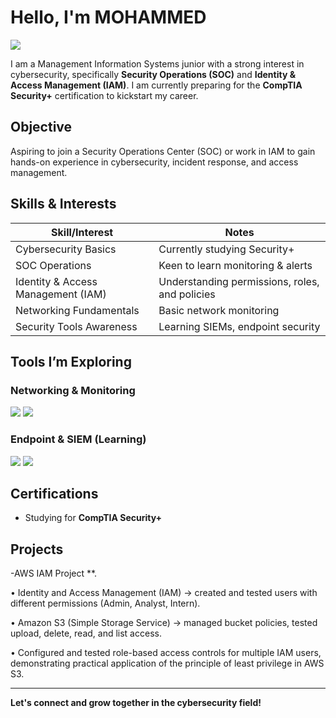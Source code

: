 # Hello, I'm MOHAMMED
<a href="https://linkedin.com"><img src="https://img.shields.io/badge/-LinkedIn-0072b1?&style=for-the-badge&logo=linkedin&logoColor=white" /></a>

I am a Management Information Systems junior with a strong interest in cybersecurity, specifically **Security Operations (SOC)** and **Identity & Access Management (IAM)**. I am currently preparing for the **CompTIA Security+** certification to kickstart my career.

## Objective
Aspiring to join a Security Operations Center (SOC) or work in IAM to gain hands-on experience in cybersecurity, incident response, and access management.

## Skills & Interests
| Skill/Interest                 | Notes                          |
|--------------------------------|--------------------------------|
| Cybersecurity Basics            | Currently studying Security+    |
| SOC Operations                  | Keen to learn monitoring & alerts |
| Identity & Access Management (IAM) | Understanding permissions, roles, and policies |
| Networking Fundamentals         | Basic network monitoring       |
| Security Tools Awareness        | Learning SIEMs, endpoint security |

## Tools I’m Exploring
### Networking & Monitoring
<div>
    <img src="https://img.shields.io/badge/-Wireshark-1679A7?&style=for-the-badge&logo=Wireshark&logoColor=white" />
    <img src="https://img.shields.io/badge/-Suricata-EF3B2D?&style=for-the-badge&logo=Suricata&logoColor=white" />
</div>

### Endpoint & SIEM (Learning)
<div>
    <img src="https://img.shields.io/badge/-Microsoft_Sentinel-0078D4?&style=for-the-badge&logo=Microsoft&logoColor=white" />
    <img src="https://img.shields.io/badge/-Splunk-000000?&style=for-the-badge&logo=Splunk&logoColor=white" />
</div>

## Certifications
- Studying for **CompTIA Security+**  

## Projects
-AWS IAM Project **.


•  Identity and Access Management (IAM) → created and tested users with different permissions (Admin, Analyst, Intern). 

•  Amazon S3 (Simple Storage Service) → managed bucket policies, tested upload, delete, read, and list access.

•  Configured and tested role-based access controls for multiple IAM users, demonstrating practical application of the principle of least privilege in AWS S3.                       


---

**Let's connect and grow together in the cybersecurity field!**
